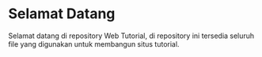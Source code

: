 # Selamat Datang  
Selamat datang di repository Web Tutorial, di repository ini tersedia seluruh file yang digunakan untuk membangun situs tutorial.